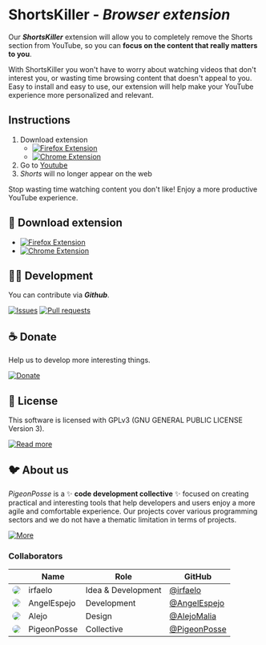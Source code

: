 <!--

██████╗ ██╗ ██████╗ ███████╗ ██████╗ ███╗   ██╗   
██╔══██╗██║██╔════╝ ██╔════╝██╔═══██╗████╗  ██║   
██████╔╝██║██║  ███╗█████╗  ██║   ██║██╔██╗ ██║   
██╔═══╝ ██║██║   ██║██╔══╝  ██║   ██║██║╚██╗██║   
██║     ██║╚██████╔╝███████╗╚██████╔╝██║ ╚████║   
╚═╝     ╚═╝ ╚═════╝ ╚══════╝ ╚═════╝ ╚═╝  ╚═══╝   
                                                  
██████╗  ██████╗ ███████╗███████╗███████╗         
██╔══██╗██╔═══██╗██╔════╝██╔════╝██╔════╝         
██████╔╝██║   ██║███████╗███████╗█████╗           
██╔═══╝ ██║   ██║╚════██║╚════██║██╔══╝           
██║     ╚██████╔╝███████║███████║███████╗         
╚═╝      ╚═════╝ ╚══════╝╚══════╝╚══════╝         
                                                                                                    
                                                  
█████╗█████╗█████╗█████╗█████╗█████╗█████╗█████╗  
╚════╝╚════╝╚════╝╚════╝╚════╝╚════╝╚════╝╚════╝                                                   
                                                  
                                                  
███████╗██╗  ██╗ ██████╗ ██████╗ ████████╗███████╗
██╔════╝██║  ██║██╔═══██╗██╔══██╗╚══██╔══╝██╔════╝
███████╗███████║██║   ██║██████╔╝   ██║   ███████╗
╚════██║██╔══██║██║   ██║██╔══██╗   ██║   ╚════██║
███████║██║  ██║╚██████╔╝██║  ██║   ██║   ███████║
╚══════╝╚═╝  ╚═╝ ╚═════╝ ╚═╝  ╚═╝   ╚═╝   ╚══════╝
                                                  
██╗  ██╗██╗██╗     ██╗     ███████╗██████╗        
██║ ██╔╝██║██║     ██║     ██╔════╝██╔══██╗       
█████╔╝ ██║██║     ██║     █████╗  ██████╔╝       
██╔═██╗ ██║██║     ██║     ██╔══╝  ██╔══██╗       
██║  ██╗██║███████╗███████╗███████╗██║  ██║       
╚═╝  ╚═╝╚═╝╚══════╝╚══════╝╚══════╝╚═╝  ╚═╝       

IDEA BY IRFAELO
CONTRIBUTED BY ANGELO & ALEJO & IRFAELO
DEVELOPED BY PIGEONPOSSE

 -->

# ShortsKiller - _Browser extension_


Our ***ShortsKiller*** extension will allow you to completely remove the Shorts section from YouTube, so you can **focus on the content that really matters to you**.

With ShortsKiller you won't have to worry about watching videos that don't interest you, or wasting time browsing content that doesn't appeal to you. Easy to install and easy to use, our extension will help make your YouTube experience more personalized and relevant.

## Instructions

1. Download extension
	+ [![Firefox Extension](https://img.shields.io/badge/Firefox-grey?style=flat-square)](https://addons.mozilla.org/es/firefox/addon/shortskiller/)
	+ [![Chrome Extension](https://img.shields.io/badge/Chrome-grey?style=flat-square)](https://chrome.google.com/webstore/detail/shortskiller/khoggafmiibmeihpkpbkllkkdfhmokoj)
2. Go to [Youtube](https://www.youtube.com)
3. _Shorts_ will no longer appear on the web

Stop wasting time watching content you don't like! Enjoy a more productive YouTube experience.

## 🧩 Download extension
- [![Firefox Extension](https://img.shields.io/badge/Firefox-grey?style=flat-square)](https://addons.mozilla.org/es/firefox/addon/shortskiller/)
- [![Chrome Extension](https://img.shields.io/badge/Chrome-grey?style=flat-square)](https://chrome.google.com/webstore/detail/shortskiller/khoggafmiibmeihpkpbkllkkdfhmokoj)

## 👨‍💻 Development

You can contribute via **_Github_**.

[![Issues](https://img.shields.io/badge/Issues-grey?style=flat-square)](https://github.com/pigeonposse/shortskiller/issues)
[![Pull requests](https://img.shields.io/badge/Pulls-grey?style=flat-square)](https://github.com/pigeonposse/shortskiller/pulls)


## ☕ Donate

Help us to develop more interesting things.

[![Donate](https://img.shields.io/badge/Donate-grey?style=flat-square)](https://pigeonposse.com/?popup=donate)


## 📜 License

This software is licensed with GPLv3 (GNU GENERAL PUBLIC LICENSE Version 3).

[![Read more](https://img.shields.io/badge/Read-more-grey?style=flat-square)](https://github.com/pigeonposse/shortskiller/blob/main/LICENSE)

## 🐦 About us

_PigeonPosse_ is a ✨ **code development collective** ✨ focused on creating practical and interesting tools that help developers and users enjoy a more agile and comfortable experience. Our projects cover various programming sectors and we do not have a thematic limitation in terms of projects.

[![More](https://img.shields.io/badge/Read-more-grey?style=flat-square)](https://github.com/PigeonPosse/PigeonPosse)

### Collaborators

|                                                                                    | Name        | Role         | GitHub                                         |
| ---------------------------------------------------------------------------------- | ----------- | ------------ | ---------------------------------------------- |
| <img src="https://github.com/irfaelo.png?size=72" style="border-radius:100%"/> | irfaelo | Idea & Development      | [@irfaelo](https://github.com/irfaelo) |
| <img src="https://github.com/AngelEspejo.png?size=72" style="border-radius:100%"/> | AngelEspejo | Development      | [@AngelEspejo](https://github.com/AngelEspejo) |
| <img src="https://github.com/AlejoMalia.png?size=72" style="border-radius:100%"/> 	 | Alejo      | Design      | [@AlejoMalia](https://github.com/AlejoMalia) |
| <img src="https://github.com/PigeonPosse.png?size=72" style="border-radius:100%"/> | PigeonPosse | Collective	  | [@PigeonPosse](https://github.com/PigeonPosse) |


<br>
